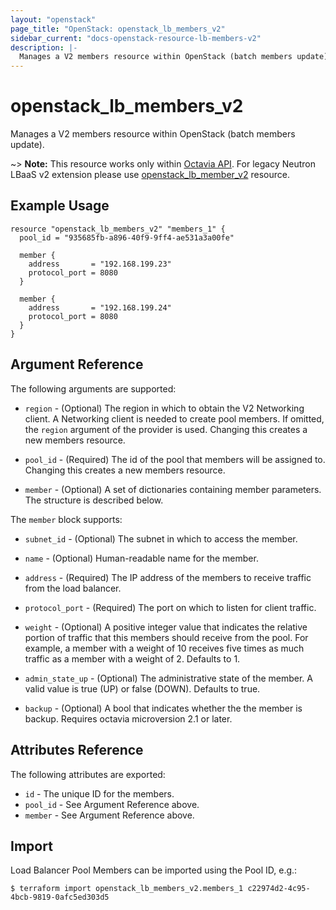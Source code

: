 ```yaml
---
layout: "openstack"
page_title: "OpenStack: openstack_lb_members_v2"
sidebar_current: "docs-openstack-resource-lb-members-v2"
description: |-
  Manages a V2 members resource within OpenStack (batch members update).
---
```


# openstack\_lb\_members\_v2

Manages a V2 members resource within OpenStack (batch members update).

~> **Note:** This resource works only within [Octavia API](../#use_octavia). For
legacy Neutron LBaaS v2 extension please use
[openstack_lb_member_v2](lb_member_v2.html) resource.

## Example Usage

```hcl
resource "openstack_lb_members_v2" "members_1" {
  pool_id = "935685fb-a896-40f9-9ff4-ae531a3a00fe"

  member {
    address       = "192.168.199.23"
    protocol_port = 8080
  }

  member {
    address       = "192.168.199.24"
    protocol_port = 8080
  }
}
```

## Argument Reference

The following arguments are supported:

* `region` - (Optional) The region in which to obtain the V2 Networking client.
  A Networking client is needed to create pool members. If omitted, the
  `region` argument of the provider is used. Changing this creates a new
  members resource.

* `pool_id` - (Required) The id of the pool that members will be assigned to.
  Changing this creates a new members resource.

* `member` - (Optional) A set of dictionaries containing member parameters. The
  structure is described below.

The `member` block supports:

* `subnet_id` - (Optional) The subnet in which to access the member.

* `name` - (Optional) Human-readable name for the member.

* `address` - (Required) The IP address of the members to receive traffic from
  the load balancer.

* `protocol_port` - (Required) The port on which to listen for client traffic.

* `weight` - (Optional)  A positive integer value that indicates the relative
  portion of traffic that this members should receive from the pool. For
  example, a member with a weight of 10 receives five times as much traffic
  as a member with a weight of 2. Defaults to 1.

* `admin_state_up` - (Optional) The administrative state of the member.
  A valid value is true (UP) or false (DOWN). Defaults to true.

* `backup` - (Optional) A bool that indicates whether the the member is
  backup. Requires octavia microversion 2.1 or later.

## Attributes Reference

The following attributes are exported:

* `id` - The unique ID for the members.
* `pool_id` - See Argument Reference above.
* `member` - See Argument Reference above.

## Import

Load Balancer Pool Members can be imported using the Pool ID, e.g.:

```
$ terraform import openstack_lb_members_v2.members_1 c22974d2-4c95-4bcb-9819-0afc5ed303d5
```
